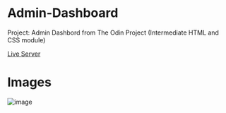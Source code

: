 # Admin-Dashboard

Project: Admin Dashbord from The Odin Project (Intermediate HTML and CSS module)

<a href="https://biandresen.github.io/Admin-Dashboard/">Live Server</a>

# Images
![image](https://github.com/user-attachments/assets/d224e95a-d9f6-47f3-8c13-b896f7524026)
